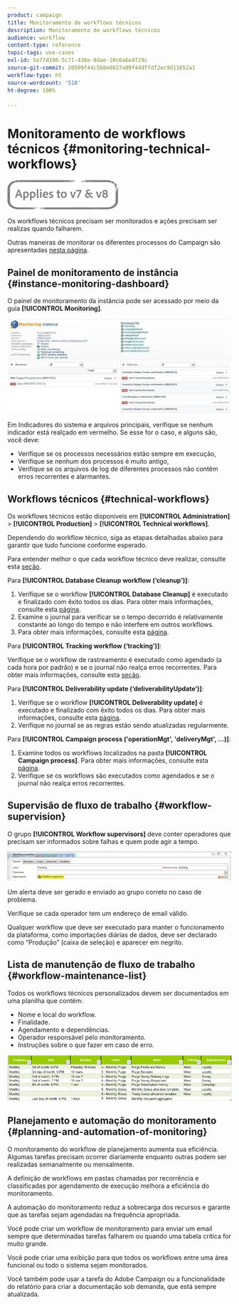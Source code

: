 ```yaml
---
product: campaign
title: Monitoramento de workflows técnicos
description: Monitoramento de workflows técnicos
audience: workflow
content-type: reference
topic-tags: use-cases
exl-id: 5e77d196-5c71-438e-8dae-10c6a6e4f29c
source-git-commit: 20509f44c5b8e0827a09f44dffdf2ec9d11652a1
workflow-type: ht
source-wordcount: '518'
ht-degree: 100%

---
```


# Monitoramento de workflows técnicos {#monitoring-technical-workflows}

![](../../assets/common.svg)

Os workflows técnicos precisam ser monitorados e ações precisam ser realizas quando falharem.

Outras maneiras de monitorar os diferentes processos do Campaign são apresentadas [nesta página](../../production/using/monitoring-guidelines.md).

## Painel de monitoramento de instância {#instance-monitoring-dashboard}

O painel de monitoramento da instância pode ser acessado por meio da guia **[!UICONTROL Monitoring]**.

![](assets/monitoring_technical_workflows1.png)

Em Indicadores do sistema e arquivos principais, verifique se nenhum indicador está realçado em vermelho. Se esse for o caso, e alguns são, você deve:

* Verifique se os processos necessários estão sempre em execução,
* Verifique se nenhum dos processos é muito antigo,
* Verifique se os arquivos de log de diferentes processos não contêm erros recorrentes e alarmantes.

## Workflows técnicos {#technical-workflows}

Os workflows técnicos estão disponíveis em **[!UICONTROL Administration]** > **[!UICONTROL Production]** > **[!UICONTROL Technical workflows]**.

Dependendo do workflow técnico, siga as etapas detalhadas abaixo para garantir que tudo funcione conforme esperado.

Para entender melhor o que cada workflow técnico deve realizar, consulte esta [seção](about-technical-workflows.md).

Para **[!UICONTROL Database Cleanup workflow (‘cleanup’)]**:

1. Verifique se o workflow **[!UICONTROL Database Cleanup]** é executado e finalizado com êxito todos os dias. Para obter mais informações, consulte esta [página](delivery.md).
1. Examine o journal para verificar se o tempo decorrido é relativamente constante ao longo do tempo e não interfere em outros workflows.
1. Para obter mais informações, consulte esta [página](../../production/using/database-cleanup-workflow.md).

Para **[!UICONTROL Tracking workflow (‘tracking’)]**:

Verifique se o workflow de rastreamento é executado como agendado (a cada hora por padrão) e se o journal não realça erros recorrentes. Para obter mais informações, consulte esta [seção](delivery.md).

Para **[!UICONTROL Deliverability update (‘deliverabilityUpdate’)]**:

1. Verifique se o workflow **[!UICONTROL Deliverability update]** é executado e finalizado com êxito todos os dias. Para obter mais informações, consulte esta [página](delivery.md).
1. Verifique no journal se as regras estão sendo atualizadas regularmente.

Para **[!UICONTROL Campaign process ('operationMgt', 'deliveryMgt', ...)]**:

1. Examine todos os workflows localizados na pasta **[!UICONTROL Campaign process]**. Para obter mais informações, consulte esta [página](about-technical-workflows.md).
1. Verifique se os workflows são executados como agendados e se o journal não realça erros recorrentes.

## Supervisão de fluxo de trabalho {#workflow-supervision}

O grupo **[!UICONTROL Workflow supervisors]** deve conter operadores que precisam ser informados sobre falhas e quem pode agir a tempo.

![](assets/monitoring_technical_workflows3.png)

Um alerta deve ser gerado e enviado ao grupo correto no caso de problema.

Verifique se cada operador tem um endereço de email válido.

Qualquer workflow que deve ser executado para manter o funcionamento da plataforma, como importações diárias de dados, deve ser declarado como “Produção” (caixa de seleção) e aparecer em negrito.

## Lista de manutenção de fluxo de trabalho {#workflow-maintenance-list}

Todos os workflows técnicos personalizados devem ser documentados em uma planilha que contém:

* Nome e local do workflow.
* Finalidade.
* Agendamento e dependências.
* Operador responsável pelo monitoramento.
* Instruções sobre o que fazer em caso de erro.

![](assets/monitoring_technical_workflows4.png)

## Planejamento e automação do monitoramento {#planning-and-automation-of-monitoring}

O monitoramento do workflow de planejamento aumenta sua eficiência. Algumas tarefas precisam ocorrer diariamente enquanto outras podem ser realizadas semanalmente ou mensalmente.

A definição de workflows em pastas chamadas por recorrência e classificadas por agendamento de execução melhora a eficiência do monitoramento.

A automação do monitoramento reduz a sobrecarga dos recursos e garante que as tarefas sejam agendadas na frequência apropriada.

Você pode criar um workflow de monitoramento para enviar um email sempre que determinadas tarefas falharem ou quando uma tabela crítica for muito grande.

Você pode criar uma exibição para que todos os workflows entre uma área funcional ou todo o sistema sejam monitorados.

Você também pode usar a tarefa do Adobe Campaign ou a funcionalidade do relatório para criar a documentação sob demanda, que está sempre atualizada.
